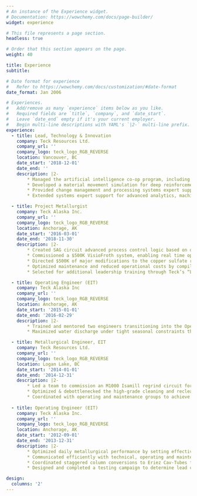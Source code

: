 ```yaml
---
# An instance of the Experience widget.
# Documentation: https://wowchemy.com/docs/page-builder/
widget: experience

# This file represents a page section.
headless: true

# Order that this section appears on the page.
weight: 40

title: Experience
subtitle:

# Date format for experience
#   Refer to https://wowchemy.com/docs/customization/#date-format
date_format: Jan 2006

# Experiences.
#   Add/remove as many `experience` items below as you like.
#   Required fields are `title`, `company`, and `date_start`.
#   Leave `date_end` empty if it's your current employer.
#   Begin multi-line descriptions with YAML's `|2-` multi-line prefix.
experience:
  - title: Lead, Technology & Innovation 
    company: Teck Resources Ltd.
    company_url: ''
    company_logo: teck_logo_RGB_REVERSE
    location: Vancouver, BC
    date_start: '2018-12-01'
    date_end: ''
    description: |2-
        * Managed the artificial intelligence co-op program, including developing curricula, interviewing candidates, securing team placements and mentoring participants as internal program coordinator; coached Athena Pathways mentees, recruited other mentors.
        * Developed a material movement simulation for deep reinforcement learning to optimize a long-range technology deployment strategy with multiple competing objectives.
        * Provided change management and processing systems expert support for advanced analytics, machine learning modeling and optimization for the Red Dog Operations Mill Optimization project.
        * Extended systems expert support for advanced analytics, machine learning modeling and optimization for the Highland Valley Copper Mill Optimization Analytics project.

  - title: Project Metallurgist
    company: Teck Alaska Inc.
    company_url: ''
    company_logo: teck_logo_RGB_REVERSE
    location: Anchorage, AK
    date_start: '2016-03-01'
    date_end: '2018-11-30'
    description: |2-
        * Created SAG circuit advanced process control logic based on old logic from OCS 9.1 for the new OCS-4D application, including programming, defining dynamic circuit constraints for bottleneck detection, and active evaluation of control performance.
        * Commissioned a $500K VisioFroth system, enabling real time optimization of the zinc rougher circuit.
        * Directed $500K of major modifications to the copper sulfate reagent dosing system, resulting in decommissioning 50% of the active copper sulfate reagent dosing tanks and removal of an unsafe operating condition.
        * Optimized maintenance and reduced operational costs by compiling and analyzing data for M5000 Isamill wear parts.
        * Selected for additional leadership training through Teck’s “Leading for Excellence” program to develop coaching skills.

  - title: Operating Engineer (EIT)
    company: Teck Alaska Inc
    company_url: ''
    company_logo: teck_logo_RGB_REVERSE
    location: Anchorage, AK
    date_start: '2015-01-01'
    date_end: '2016-02-29'
    description: |2-
        * Trained and mentored two engineers transitioning into the Operating Engineer role to allow me to shift into a new position for technical development.
        * Maximized water discharge under tight seasonal constraints through collaboration with Mill Operations while adhering to strict regulatory compliance requirements.

  - title: Metallurgical Engineer, EIT
    company: Teck Resources Ltd.
    company_url: ''
    company_logo: teck_logo_RGB_REVERSE
    location: Logan Lake, BC
    date_start: '2014-01-01'
    date_end: '2014-12-31'
    description: |2-
        * Led a team to commission an M1000 Isamill regrind circuit for a new copper-molybdenum bulk flotation plant by communicating effectively with contractor, technical, operating and maintenance groups.
        * Optimized & debottlenecked the high-grade cleaning and recleaner circuits with minimal process changes by utilizing existing equipment.
        * Coordinated with operating and maintenance groups to achieve 80% Isamill utilization within six months of commissioning and three months ahead of schedule.
    
  - title: Operating Engineer (EIT)
    company: Teck Alaska Inc.
    company_url: ''
    company_logo: teck_logo_RGB_REVERSE
    location: Anchorage, AK
    date_start: '2012-09-01'
    date_end: '2013-12-31'
    description: |2-
        * Optimized daily metallurgical performance by setting effective targets, evaluating changing process conditions and collaborative effort with the mill operations crews.
        * Communicated efficiently with technical, operating and maintenance groups to minimize resource losses.
        * Coordinated staggered column conversions to Eriez Cav-Tubes from Microcel static mixers as part of a change management strategy to mitigate mass failure risk at the end of the part wear life.
        * Designed and completed a testing campaign to determine lead column performance pre- and post-installation of a new wash pan design that improved flotation column performance by decreasing gangue entrainment.

design:
  columns: '2'
---
```

